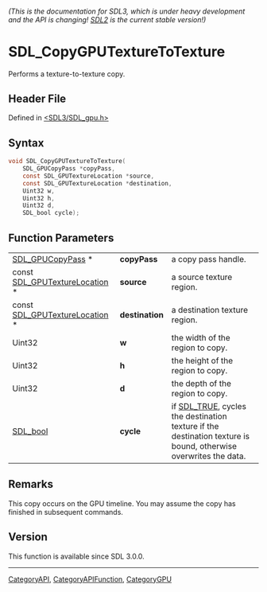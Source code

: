 ###### (This is the documentation for SDL3, which is under heavy development and the API is changing! [SDL2](https://wiki.libsdl.org/SDL2/) is the current stable version!)
# SDL_CopyGPUTextureToTexture

Performs a texture-to-texture copy.

## Header File

Defined in [<SDL3/SDL_gpu.h>](https://github.com/libsdl-org/SDL/blob/main/include/SDL3/SDL_gpu.h)

## Syntax

```c
void SDL_CopyGPUTextureToTexture(
    SDL_GPUCopyPass *copyPass,
    const SDL_GPUTextureLocation *source,
    const SDL_GPUTextureLocation *destination,
    Uint32 w,
    Uint32 h,
    Uint32 d,
    SDL_bool cycle);
```

## Function Parameters

|                                                          |                 |                                                                                                                             |
| -------------------------------------------------------- | --------------- | --------------------------------------------------------------------------------------------------------------------------- |
| [SDL_GPUCopyPass](SDL_GPUCopyPass) *                     | **copyPass**    | a copy pass handle.                                                                                                         |
| const [SDL_GPUTextureLocation](SDL_GPUTextureLocation) * | **source**      | a source texture region.                                                                                                    |
| const [SDL_GPUTextureLocation](SDL_GPUTextureLocation) * | **destination** | a destination texture region.                                                                                               |
| Uint32                                                   | **w**           | the width of the region to copy.                                                                                            |
| Uint32                                                   | **h**           | the height of the region to copy.                                                                                           |
| Uint32                                                   | **d**           | the depth of the region to copy.                                                                                            |
| [SDL_bool](SDL_bool)                                     | **cycle**       | if [SDL_TRUE](SDL_TRUE), cycles the destination texture if the destination texture is bound, otherwise overwrites the data. |

## Remarks

This copy occurs on the GPU timeline. You may assume the copy has finished
in subsequent commands.

## Version

This function is available since SDL 3.0.0.

----
[CategoryAPI](CategoryAPI), [CategoryAPIFunction](CategoryAPIFunction), [CategoryGPU](CategoryGPU)

